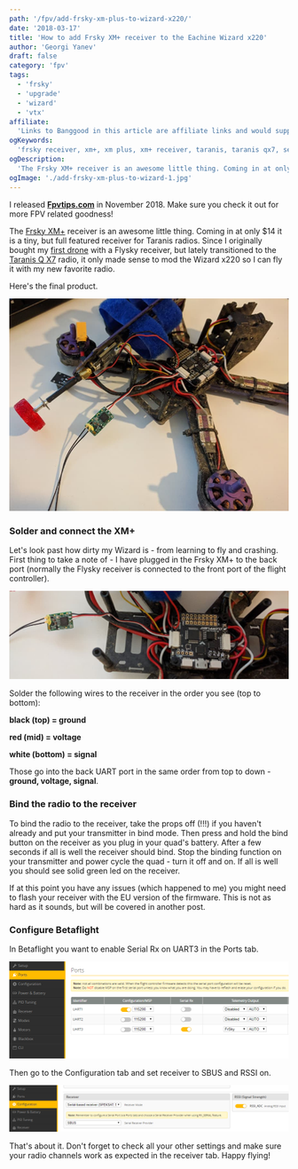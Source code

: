 ```yaml
---
path: '/fpv/add-frsky-xm-plus-to-wizard-x220/'
date: '2018-03-17'
title: 'How to add Frsky XM+ receiver to the Eachine Wizard x220'
author: 'Georgi Yanev'
draft: false
category: 'fpv'
tags:
  - 'frsky'
  - 'upgrade'
  - 'wizard'
  - 'vtx'
affiliate:
  'Links to Banggood in this article are affiliate links and would support the blog if used to make a purchase.'
ogKeywords:
  'frsky receiver, xm+, xm plus, xm+ receiver, taranis, taranis qx7, setup, transmitter, drone, quad, wizard x220, how to add frsky receiver, betaflight receiver configuration, '
ogDescription:
  'The Frsky XM+ receiver is an awesome little thing. Coming in at only $14 it is a tiny, but full featured receiver for Taranis radios. This article describes how to add it to your Eachine Wizard x220'
ogImage: './add-frsky-xm-plus-to-wizard-1.jpg'
---
```


<div class="article-update-notification">
  I released 
  <strong><a href="https://www.fpvtips.com">Fpvtips.com</a></strong> in November 2018. Make sure you check it out for more FPV related goodness!
</div>

The [Frsky XM+][1] receiver is an awesome little thing. Coming in at only $14 it is a tiny, but full featured receiver for Taranis radios. Since I originally bought my [first drone][2] with a Flysky receiver, but lately transitioned to the [Taranis Q X7][3] radio, it only made sense to mod the Wizard x220 so I can fly it with my new favorite radio.

Here's the final product.

![Wizard x220 quad with a Frsky XM+ receiver mod](add-frsky-xm-plus-to-wizard-1.jpg)

### Solder and connect the XM+

Let's look past how dirty my Wizard is - from learning to fly and crashing.
First thing to take a note of - I have plugged in the Frsky XM+ to the back port (normally the Flysky receiver is connected to the front port of the flight controller).

![Wizard x220 quad with a Frsky XM+ receiver mod closer view](add-frsky-xm-plus-to-wizard-2.jpg)

Solder the following wires to the receiver in the order you see (top to bottom):

**black (top) = ground**

**red (mid) = voltage**

**white (bottom) = signal**

Those go into the back UART port in the same order from top to down - **ground, voltage, signal**.

### Bind the radio to the receiver

To bind the radio to the receiver, take the props off (!!!) if you haven't already and put your transmitter in bind mode.
Then press and hold the bind button on the receiver as you plug in your quad's battery. After a few seconds if all is well the receiver should bind. Stop the binding function on your transmitter and power cycle the quad - turn it off and on. If all is well you should see solid green led on the receiver.

If at this point you have any issues (which happened to me) you might need to flash your receiver with the EU version of the firmware. This is not as hard as it sounds, but will be covered in another post.

### Configure Betaflight

In Betaflight you want to enable Serial Rx on UART3 in the Ports tab.

![Enable Serial RX on UART3 in Betaflight](add-frsky-xm-plus-to-wizard-3.png)

Then go to the Configuration tab and set receiver to SBUS and RSSI on.

![Set receiver to SBUS in Betaflight](add-frsky-xm-plus-to-wizard-4.png)

That's about it. Don't forget to check all your other settings and make sure your radio channels work as expected in the receiver tab.
Happy flying!

[0]: Linkslist
[1]: https://bit.ly/xm-plus
[2]: https://bit.ly/wizardx220
[3]: https://bit.ly/taranis-qx7
